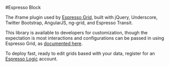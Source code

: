 #Espresso Block

The iframe plugin used by [Espresso Grid](http://github.com/EspressoLogicCafe/espresso-grid.git), built with jQuery, Underscore, Twitter Bootstrap, AngularJS, ng-grid, and Espresso Transit.

This library is available to developers for customization, though the expectation is most interactions and configurations can be passed in using Espresso Grid, as [documented here](http://docs.espressologic.com/espresso-grid).

To deploy fast, ready to edit grids based with your data, register for an [Espresso Logic](http://espressologic.com) account.